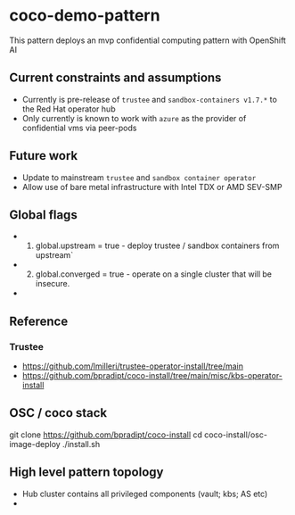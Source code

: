 # coco-demo-pattern
This pattern deploys an mvp confidential computing pattern with OpenShift AI

## Current constraints and assumptions
- Currently is pre-release of `trustee` and `sandbox-containers v1.7.*` to the Red Hat operator hub
- Only currently is known to work with `azure` as the provider of confidential vms via peer-pods

## Future work
- Update to mainstream `trustee` and `sandbox container operator`
- Allow use of bare metal infrastructure with Intel TDX or AMD SEV-SMP


## Global flags
- 1. global.upstream = true - deploy trustee / sandbox containers from upstream`
- 2. global.converged = true - operate on a single cluster that will be insecure.
- 




## Reference

### Trustee
- https://github.com/lmilleri/trustee-operator-install/tree/main
- https://github.com/bpradipt/coco-install/tree/main/misc/kbs-operator-install


## OSC / coco stack
git clone https://github.com/bpradipt/coco-install
cd coco-install/osc-image-deploy
./install.sh

## High level pattern topology

- Hub cluster contains all privileged components (vault; kbs; AS etc)
- 




